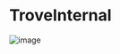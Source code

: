 # TroveInternal
 
![image](https://user-images.githubusercontent.com/26475446/146655487-69d297cd-d9d6-4297-804a-1bbd2be1b1b0.png)
